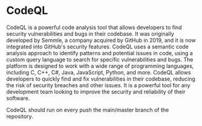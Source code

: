 # CodeQL

CodeQL is a powerful code analysis tool that allows developers to find security vulnerabilities 
and bugs in their codebase. It was originally developed by Semmle, 
a company acquired by GitHub in 2019, and it is now integrated into GitHub's security features. 
CodeQL uses a semantic code analysis approach to identify patterns and potential issues in code, 
using a custom query language to search for specific vulnerabilities and bugs. 
The platform is designed to work with a wide range of programming languages, 
including C, C++, C#, Java, JavaScript, Python, and more. CodeQL allows developers 
to quickly find and fix vulnerabilities in their codebase, reducing the risk of security breaches 
and other issues. It is a powerful tool for any development team looking to improve the security 
and reliability of their software.

CodeQL should run on every push the main/master branch of the repository.